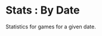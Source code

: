 # Stats : By Date

Statistics for games for a given date.

<ClientOnly>
  <BoardGameStatsByDate />
</ClientOnly>